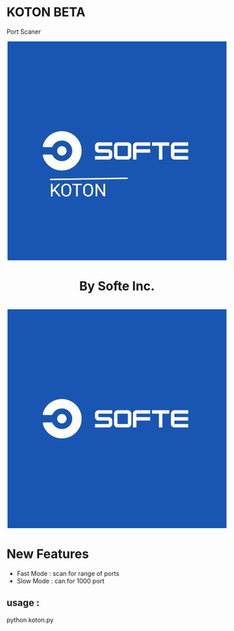 # KOTON BETA
Port  Scaner

<center>
<img src="/img/E.jpg">
<h1>By Softe Inc.</h1>
<br>
<img src="/img/l.jpg">
</center>

# New Features

- Fast Mode :
	scan for range of ports
- Slow Mode :
	can for 1000 port

## usage :

python koton.py 


